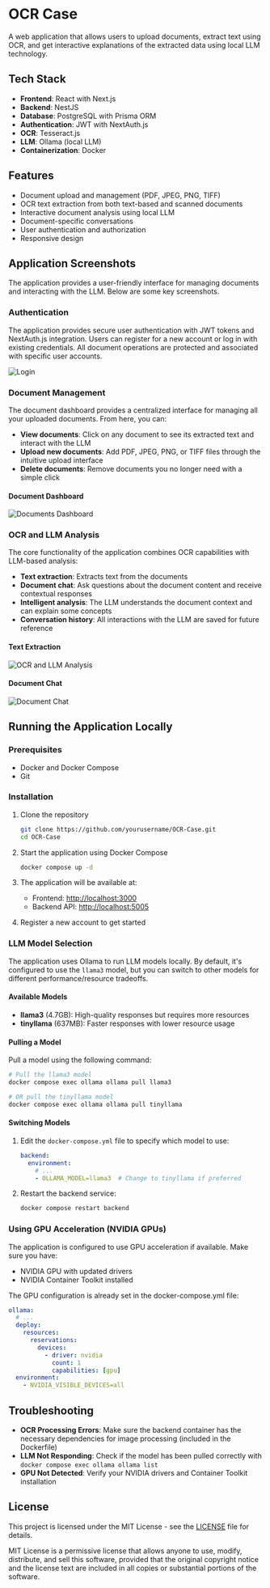 # OCR Case

A web application that allows users to upload documents, extract text using OCR, and get interactive explanations of the extracted data using local LLM technology.

## Tech Stack

- **Frontend**: React with Next.js
- **Backend**: NestJS
- **Database**: PostgreSQL with Prisma ORM
- **Authentication**: JWT with NextAuth.js
- **OCR**: Tesseract.js
- **LLM**: Ollama (local LLM)
- **Containerization**: Docker

## Features

- Document upload and management (PDF, JPEG, PNG, TIFF)
- OCR text extraction from both text-based and scanned documents
- Interactive document analysis using local LLM
- Document-specific conversations
- User authentication and authorization
- Responsive design

## Application Screenshots

The application provides a user-friendly interface for managing documents and interacting with the LLM. Below are some key screenshots.

### Authentication

The application provides secure user authentication with JWT tokens and NextAuth.js integration. Users can register for a new account or log in with existing credentials. All document operations are protected and associated with specific user accounts.

![Login](docs/images/login.png)

### Document Management

The document dashboard provides a centralized interface for managing all your uploaded documents. From here, you can:

- **View documents**: Click on any document to see its extracted text and interact with the LLM
- **Upload new documents**: Add PDF, JPEG, PNG, or TIFF files through the intuitive upload interface
- **Delete documents**: Remove documents you no longer need with a simple click

#### Document Dashboard
![Documents Dashboard](docs/images/documents_uploaded.png)

### OCR and LLM Analysis

The core functionality of the application combines OCR capabilities with LLM-based analysis:

- **Text extraction**: Extracts text from the documents
- **Document chat**: Ask questions about the document content and receive contextual responses
- **Intelligent analysis**: The LLM understands the document context and can explain some concepts
- **Conversation history**: All interactions with the LLM are saved for future reference

#### Text Extraction
![OCR and LLM Analysis](docs/images/ocr.png)

#### Document Chat
![Document Chat](docs/images/chat.png)


## Running the Application Locally

### Prerequisites

- Docker and Docker Compose
- Git

### Installation

1. Clone the repository
   ```bash
   git clone https://github.com/yourusername/OCR-Case.git
   cd OCR-Case
   ```

2. Start the application using Docker Compose
   ```bash
   docker compose up -d
   ```

3. The application will be available at:
   - Frontend: [http://localhost:3000](http://localhost:3000)
   - Backend API: [http://localhost:5005](http://localhost:5005)

4. Register a new account to get started

### LLM Model Selection

The application uses Ollama to run LLM models locally. By default, it's configured to use the `llama3` model, but you can switch to other models for different performance/resource tradeoffs.

#### Available Models

- **llama3** (4.7GB): High-quality responses but requires more resources
- **tinyllama** (637MB): Faster responses with lower resource usage

#### Pulling a Model

Pull a model using the following command:

```bash
# Pull the llama3 model
docker compose exec ollama ollama pull llama3

# OR pull the tinyllama model
docker compose exec ollama ollama pull tinyllama
```

#### Switching Models

1. Edit the `docker-compose.yml` file to specify which model to use:

   ```yaml
   backend:
     environment:
       # ...
       - OLLAMA_MODEL=llama3  # Change to tinyllama if preferred
   ```

2. Restart the backend service:

   ```bash
   docker compose restart backend
   ```

### Using GPU Acceleration (NVIDIA GPUs)

The application is configured to use GPU acceleration if available. Make sure you have:
- NVIDIA GPU with updated drivers
- NVIDIA Container Toolkit installed

The GPU configuration is already set in the docker-compose.yml file:

```yaml
ollama:
  # ...
  deploy:
    resources:
      reservations:
        devices:
          - driver: nvidia
            count: 1
            capabilities: [gpu]
  environment:
    - NVIDIA_VISIBLE_DEVICES=all
```

## Troubleshooting

- **OCR Processing Errors**: Make sure the backend container has the necessary dependencies for image processing (included in the Dockerfile)
- **LLM Not Responding**: Check if the model has been pulled correctly with `docker compose exec ollama ollama list`
- **GPU Not Detected**: Verify your NVIDIA drivers and Container Toolkit installation

## License

This project is licensed under the MIT License - see the [LICENSE](LICENSE) file for details.

MIT License is a permissive license that allows anyone to use, modify, distribute, and sell this software, provided that the original copyright notice and the license text are included in all copies or substantial portions of the software.